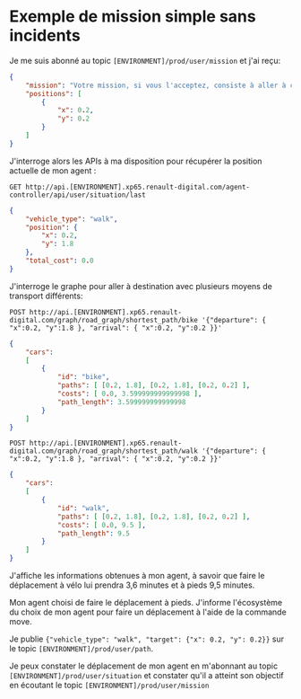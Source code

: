 # Exemple de mission simple sans incidents

Je me suis abonné au topic `[ENVIRONMENT]/prod/user/mission` et j'ai reçu:

```json
{
    "mission": "Votre mission, si vous l'acceptez, consiste à aller à cet endroit le plus rapidement possible.",
    "positions": [
        {
            "x": 0.2,
            "y": 0.2
        }
    ]
}
```

J'interroge alors les APIs à ma disposition pour récupérer la position actuelle de mon agent :

`GET http://api.[ENVIRONMENT].xp65.renault-digital.com/agent-controller/api/user/situation/last`  

```json
{
    "vehicle_type": "walk",
    "position": {
        "x": 0.2,
        "y": 1.8
    },
    "total_cost": 0.0
}
```

J'interroge le graphe pour aller à destination avec plusieurs moyens de transport différents:

`POST http://api.[ENVIRONMENT].xp65.renault-digital.com/graph/road_graph/shortest_path/bike '{"departure": { "x":0.2, "y":1.8 }, "arrival": { "x":0.2, "y":0.2 }}'`

```json
{
    "cars": 
    [
        {
            "id": "bike", 
            "paths": [ [0.2, 1.8], [0.2, 1.8], [0.2, 0.2] ], 
            "costs": [ 0.0, 3.599999999999998 ], 
            "path_length": 3.599999999999998
        }
    ]
}
```

`POST http://api.[ENVIRONMENT].xp65.renault-digital.com/graph/road_graph/shortest_path/walk '{"departure": { "x":0.2, "y":1.8 }, "arrival": { "x":0.2, "y":0.2 }}'`

```json
{
    "cars": 
    [
        {
            "id": "walk", 
            "paths": [ [0.2, 1.8], [0.2, 1.8], [0.2, 0.2] ], 
            "costs": [ 0.0, 9.5 ], 
            "path_length": 9.5
        }
    ]
}
```

J'affiche les informations obtenues à mon agent, à savoir que faire le déplacement à vélo lui prendra 3,6 minutes et à pieds 9,5 minutes.

Mon agent choisi de faire le déplacement à pieds. J'informe l'écosystème du choix de mon agent pour faire un déplacement à l'aide de la commande move.

Je publie `{"vehicle_type": "walk", "target": {"x": 0.2, "y": 0.2}}` sur le topic `[ENVIRONMENT]/prod/user/path`.

Je peux constater le déplacement de mon agent en m'abonnant au topic `[ENVIRONMENT]/prod/user/situation` et constater qu'il a atteint son objectif en écoutant le topic `[ENVIRONMENT]/prod/user/mission`

